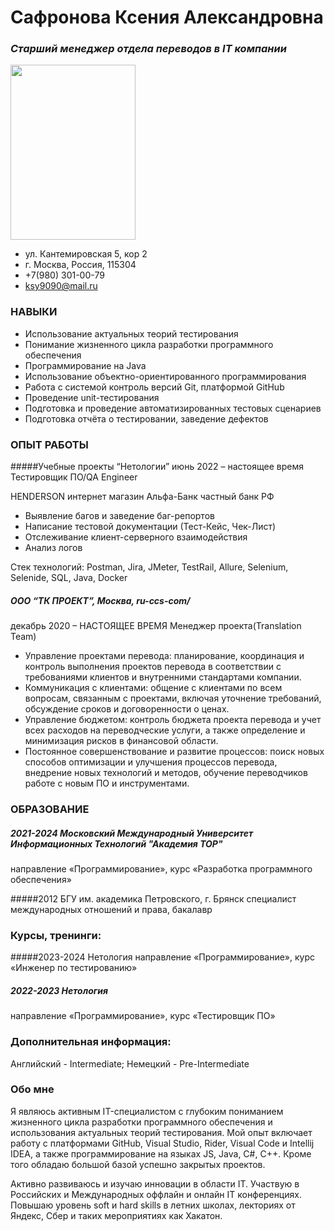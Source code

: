 # Сафронова Ксения Александровна
### _Старший менеджер отдела переводов в IT компании_
<img src="https://github.com/STALKSA/AboutMe/assets/109988277/36f630c0-48a8-45b3-9543-e070efc8ea83" width="200" height="280">


* ул. Кантемировская 5, кор 2
* г. Москва, Россия, 115304
* +7(980) 301-00-79
* ksy9090@mail.ru

### НАВЫКИ

* Использование актуальных теорий тестирования
* Понимание жизненного цикла разработки программного обеспечения
* Программирование на Java
* Использование объектно-ориентированного программирования
* Работа с системой контроль версий Git, платформой GitHub
* Проведение unit-тестирования
* Подготовка и проведение автоматизированных тестовых сценариев
* Подготовка отчёта о тестировании, заведение дефектов


### ОПЫТ РАБОТЫ

#####Учебные проекты “Нетологии”
июнь 2022 – настоящее время
Тестировщик ПО/QA Engineer

HENDERSON интернет магазин
Альфа-Банк частный банк РФ

- Выявление багов и заведение баг-репортов
- Написание тестовой документации (Тест-Кейс, Чек-Лист)
- Отслеживание клиент-серверного взаимодействия
- Анализ логов

Стек технологий: Postman, Jira, JMeter, TestRail, Allure, Selenium, Selenide, SQL, Java, Docker


##### ООО “ТК ПРОЕКТ”, Москва, ru-ccs-com/
декабрь 2020 – НАСТОЯЩЕЕ ВРЕМЯ
Менеджер проекта(Translation Team)

- Управление проектами перевода: планирование, координация и контроль выполнения проектов перевода в соответствии с требованиями клиентов и внутренними стандартами компании.
- Коммуникация с клиентами: общение с клиентами по всем вопросам, связанным с проектами, включая уточнение требований, обсуждение сроков и договоренности о ценах.
- Управление бюджетом: контроль бюджета проекта перевода и учет всех расходов на переводческие услуги, а также определение и минимизация рисков в финансовой области.
- Постоянное совершенствование и развитие процессов: поиск новых способов оптимизации и улучшения процессов перевода, внедрение новых технологий и методов, обучение переводчиков работе с новым ПО и инструментами.


### ОБРАЗОВАНИЕ

##### 2021-2024 Московский Международный Университет Информационных Технологий "Академия TOP"
направление «Программирование», курс «Разработка программного обеспечения»

#####2012 БГУ им. академика Петровского, г. Брянск
специалист международных отношений и права, бакалавр


### Курсы, тренинги:

#####2023-2024 Нетология
направление «Программирование», курс «Инженер по тестированию» 

##### 2022-2023  Нетология
направление «Программирование», курс «Тестировщик ПО» 

### Дополнительная информация:
Английский - Intermediate;
Немецкий - Pre-Intermediate

### Обо мне

Я являюсь активным IT-специалистом с глубоким пониманием жизненного цикла разработки программного обеспечения и использования актуальных теорий тестирования. Мой опыт включает работу с платформами GitHub, Visual Studio, Rider, Visual Code и Intellij IDEA, а также программирование на языках JS, Java, C#, C++. Кроме того обладаю большой базой успешно закрытых проектов. 

Активно развиваюсь и изучаю инновации в области IT. Участвую в Российских и Международных оффлайн и онлайн IT конференциях. Повышаю уровень soft и hard skills в летних школах, лекториях от Яндекс, Сбер и таких мероприятиях как Хакатон.





